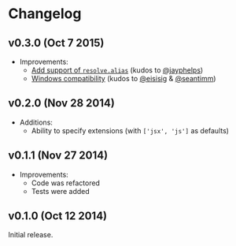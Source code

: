# Changelog

## v0.3.0 (Oct 7 2015)

* Improvements:
  - [Add support of `resolve.alias`](https://github.com/toptal/component-resolver-webpack/pull/3) (kudos to [@jayphelps](https://github.com/jayphelps))
  - [Windows compatibility](https://github.com/toptal/component-resolver-webpack/pull/6) (kudos to [@eisisig](https://github.com/eisisig) & [@seantimm](https://github.com/seantimm))

## v0.2.0 (Nov 28 2014)

* Additions:
  - Ability to specify extensions (with `['jsx', 'js']` as defaults)

## v0.1.1 (Nov 27 2014)

* Improvements:
  - Code was refactored
  - Tests were added

## v0.1.0 (Oct 12 2014)

Initial release.

